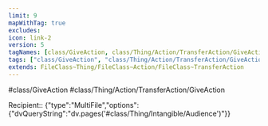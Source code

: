 ```yaml
---
limit: 9
mapWithTag: true
excludes:
icon: link-2
version: 5
tagNames: [class/GiveAction, class/Thing/Action/TransferAction/GiveAction, schema-org/GiveAction]
tags: ["class/GiveAction", "class/Thing/Action/TransferAction/GiveAction"]
extends: FileClass~Thing/FileClass~Action/FileClass~TransferAction
---
```


#class/GiveAction
#class/Thing/Action/TransferAction/GiveAction

Recipient:: {"type":"MultiFile","options":{"dvQueryString":"dv.pages('#class/Thing/Intangible/Audience')"}}
